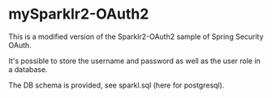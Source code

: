 mySparklr2-OAuth2
=================

This is a modified version of the Sparklr2-OAuth2 sample of Spring Security OAuth. 

It's possible to store the username and password as well as the user role in a database.

The DB schema is provided, see sparkl.sql (here for postgresql).


